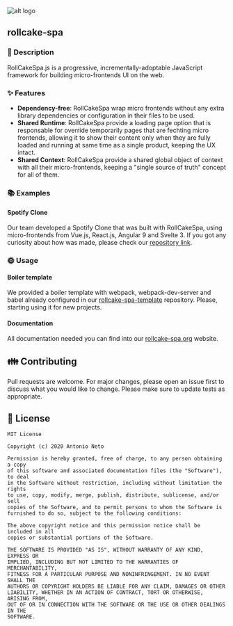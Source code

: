 ![alt logo](https://avatars3.githubusercontent.com/u/73293594?s=200&v=4)

## rollcake-spa

### 📄 Description

RollCakeSpa.js is a progressive, incrementally-adoptable JavaScript framework for building micro-frontends UI on the web.

### ✨ Features

* **Dependency-free**: RollCakeSpa wrap micro frontends without any extra library dependencies or configuration in their files to be used.
* **Shared Runtime**: RollCakeSpa provide a loading page option that is responsable for override temporarily pages that are fechting micro frontends, allowing it to show their content only when they are fully loaded and running at same time as a single product, keeping the UX intact.
* **Shared Context**: RollCakeSpa provide a shared global object of context with all their micro-frontends, keeping a "single source of truth" concept for all of them.

### 📚 Examples

#### Spotify Clone

Our team developed a Spotify Clone that was built with RollCakeSpa, using micro-frontends from Vue.js, React.js, Angular 9 and Svelte 3. If you got any curiosity about how was made, please check our [repository link](https://github.com/rollcakejs/spotify-clone).

### 🌞 Usage

#### Boiler template

We provided a boiler template with webpack, webpack-dev-server and babel already configured in our [rollcake-spa-template](https://github.com/rollcakejs/rollcake-spa-template) repository. Please, starting using it for new projects.

#### Documentation

All documentation needed you can find into our [rollcake-spa.org](https://rollcakejs.github.io/rollcake-spa.org/) website.

## 👪 Contributing
Pull requests are welcome. For major changes, please open an issue first to discuss what you would like to change.
Please make sure to update tests as appropriate.

## 📃 License

```LICENSE
MIT License

Copyright (c) 2020 Antonio Neto

Permission is hereby granted, free of charge, to any person obtaining a copy
of this software and associated documentation files (the "Software"), to deal
in the Software without restriction, including without limitation the rights
to use, copy, modify, merge, publish, distribute, sublicense, and/or sell
copies of the Software, and to permit persons to whom the Software is
furnished to do so, subject to the following conditions:

The above copyright notice and this permission notice shall be included in all
copies or substantial portions of the Software.

THE SOFTWARE IS PROVIDED "AS IS", WITHOUT WARRANTY OF ANY KIND, EXPRESS OR
IMPLIED, INCLUDING BUT NOT LIMITED TO THE WARRANTIES OF MERCHANTABILITY,
FITNESS FOR A PARTICULAR PURPOSE AND NONINFRINGEMENT. IN NO EVENT SHALL THE
AUTHORS OR COPYRIGHT HOLDERS BE LIABLE FOR ANY CLAIM, DAMAGES OR OTHER
LIABILITY, WHETHER IN AN ACTION OF CONTRACT, TORT OR OTHERWISE, ARISING FROM,
OUT OF OR IN CONNECTION WITH THE SOFTWARE OR THE USE OR OTHER DEALINGS IN THE
SOFTWARE.
```